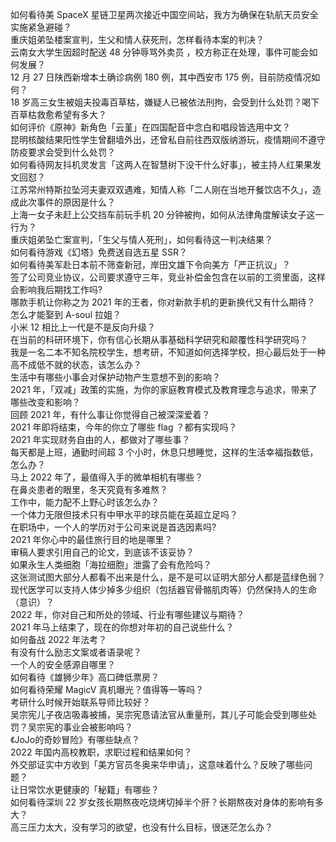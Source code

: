 如何看待美 SpaceX 星链卫星两次接近中国空间站，我方为确保在轨航天员安全实施紧急避碰？  
重庆姐弟坠楼案宣判，生父和情人获死刑，怎样看待本案的判决？  
云南女大学生因超时配送 48 分钟辱骂外卖员 ，校方称正在处理，事件可能会如何发展？  
12 月 27 日陕西新增本土确诊病例 180 例，其中西安市 175 例，目前防疫情况如何？  
18 岁高三女生被姐夫投毒百草枯，嫌疑人已被依法刑拘，会受到什么处罚？喝下百草枯救愈希望有多大？  
如何评价《原神》新角色「云堇」在四国配音中念白和唱段皆选用中文？  
昆明核酸结果阳性学生曾翻墙外出，还曾私自前往西双版纳游玩，疫情期间不遵守防疫要求会受到什么处罚？  
如何看待网友抖机灵发言「这两人在智慧树下没干什么好事」，被主持人红果果发文回怼？  
江苏常州特斯拉坠河夫妻双双遇难，知情人称「二人刚在当地开餐饮店不久」，造成此次事件的原因是什么？  
上海一女子未赶上公交挡车前玩手机 20 分钟被拘，如何从法律角度解读女子这一行为？  
重庆姐弟坠亡案宣判，「生父与情人死刑」，如何看待这一判决结果？  
如何看待游戏《幻塔》免费送自选五星 SSR？  
如何看待美军赴日本前不筛查新冠，岸田文雄下令向美方「严正抗议」？  
签了公司竞业协议，公司要求遵守三年，竞业补偿金包含在以前的工资里面，这样会影响我后期找工作吗?  
哪款手机让你称之为 2021 年的王者，你对新款手机的更新换代又有什么期待？  
怎么才能娶到 A-soul 拉姐？  
小米 12 相比上一代是不是反向升级？  
在当前的科研环境下，你有信心长期从事基础科学研究和颠覆性科学研究吗？  
我是一名二本不知名院校学生，想考研，不知道如何选择学校，担心最后处于一种高不成低不就的状态，该怎么办？  
生活中有哪些小事会对保护动物产生意想不到的影响？  
2021 年，「双减」政策的实施，为你的家庭教育模式及教育理念与追求，带来了哪些改变和影响？  
回顾 2021 年，有什么事让你觉得自己被深深爱着？  
2021 年即将结束，今年的你立了哪些 flag ？都有实现吗？  
2021 年实现财务自由的人，都做对了哪些事？  
每天都是上班，通勤时间超 3 个小时，休息只想睡觉，这样的生活幸福指数低，怎么办？  
马上 2022 年了，最值得入手的微单相机有哪些？  
在鼻炎患者的眼里，冬天究竟有多难熬？  
工作中，能力配不上野心时该怎么办？  
一个体力无限但技术只有中甲水平的球员能在英超立足吗？  
在职场中，一个人的学历对于公司来说是首选因素吗?  
2021 年你心中的最佳旅行目的地是哪里？  
审稿人要求引用自己的论文，到底该不该妥协？  
如果永生人类细胞「海拉细胞」泄露了会有危险吗？  
这张测试图大部分人都看不出来是什么，是不是可以证明大部分人都是蓝绿色弱？  
现代医学可以支持人体少掉多少组织（包括器官骨骼肌肉等）仍然保持人的生命（意识）？  
2022 年，你对自己和所处的领域、行业有哪些建议与期待？  
2021 年马上结束了，现在的你想对年初的自己说些什么？  
如何备战 2022 年法考？  
有没有什么励志文案或者语录呢？  
一个人的安全感源自哪里？  
如何看待《雄狮少年》高口碑低票房？  
如何看待荣耀 MagicV 真机曝光？值得等一等吗？  
考研什么时候开始联系导师比较好？  
吴宗宪儿子夜店吸毒被捕，吴宗宪恳请法官从重量刑，其儿子可能会受到哪些处罚？吴宗宪的事业会被影响吗？  
《JoJo的奇妙冒险》有哪些缺点？  
2022 年国内高校教职，求职过程和结果如何？  
外交部证实中方收到「美方官员冬奥来华申请」，这意味着什么？反映了哪些问题？  
让日常饮水更健康的「秘籍」有哪些？  
如何看待深圳 22 岁女孩长期熬夜吃烧烤切掉半个肝？长期熬夜对身体的影响有多大？  
高三压力太大，没有学习的欲望，也没有什么目标，很迷茫怎么办？  
